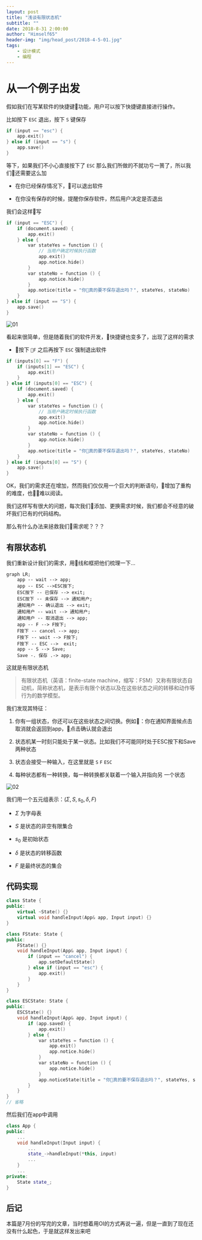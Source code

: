 ```yaml
---
layout: post
title: "浅谈有限状态机"
subtitle: ""
date: 2018-8-31 2:00:00
author: "Himself65"
header-img: "img/head_post/2018-4-5-01.jpg"
tags: 
    - 设计模式
    - 编程
---
```

# 从一个例子出发

假如我们在写某软件的快捷键功能，用户可以按下快捷键直接进行操作。

比如按下 `ESC` 退出，按下 `S` 键保存

```C++
if (input == "esc") {
    app.exit()
} else if (input == "s") {
    app.save()
}
```

等下，如果我们不小心直接按下了 `ESC` 那么我们所做的不就功亏一篑了，所以我们还需要这么加

- 在你已经保存情况下，可以退出软件

- 在你没有保存的时候，提醒你保存软件，然后用户决定是否退出

我们会这样写

```C++
if (input == "ESC") {
    if (document.saved) {
        app.exit()
    } else {
        var stateYes = function () {
            // 当用户确定时候执行函数
            app.exit()
            app.notice.hide()
        }
        var stateNo = function () {
            app.notice.hide()
        }
        app.notice(title = "你真的要不保存退出吗？", stateYes, stateNo)
    }
} else if (input == "S") {
    app.save()
}
```

![01](../img/in_post/2018-7-15-01.png)

看起来很简单，但是随着我们的软件开发，快捷键也变多了，出现了这样的需求

- 按下 `F` 之后再按下 `ESC` 强制退出软件

```C++
if (inputs[0] == "F") {
    if (inputs[1] == "ESC") {
        app.exit()
    }
} else if (inputs[0] == "ESC") {
    if (document.saved) {
        app.exit()
    } else {
        var stateYes = function () {
            // 当用户确定时候执行函数
            app.exit()
            app.notice.hide()
        }
        var stateNo = function () {
            app.notice.hide()
        }
        app.notice(title = "你真的要不保存退出吗？", stateYes, stateNo)
    }
} else if (inputs[0] == "S") {
    app.save()
}
```

OK，我们的需求还在增加，然而我们仅仅用一个巨大的判断语句，增加了重构的难度，也难以阅读。

我们这样写有很大的问题，每次我们添加、更换需求时候，我们都会不经意的破坏我们已有的代码结构。

那么有什么办法来拯救我们需求呢？？？

## 有限状态机

我们重新设计我们的需求，用线和框把他们梳理一下...

```mermaid
graph LR;
    app -- wait --> app;
    app -- ESC -->ESC按下;
    ESC按下 -- 已保存 --> exit;
    ESC按下 -- 未保存 --> 通知用户;
    通知用户 -- 确认退出 --> exit;
    通知用户 -- wait --> 通知用户;
    通知用户 -- 取消退出 --> app;
    app -- F --> F按下;
    F按下 -- cancel --> app;
    F按下 -- wait --> F按下;
    F按下 -- ESC -->  exit;
    app -- S --> Save;
    Save -. 保存 .-> app;
```

这就是有限状态机

> 有限状态机（英语：finite-state machine，缩写：FSM）又称有限状态自动机，简称状态机，是表示有限个状态以及在这些状态之间的转移和动作等行为的数学模型。

我们发现其特征：

1. 你有一组状态，你还可以在这些状态之间切换。例如：你在通知界面候点击取消就会返回到app，点击确认就会退出

2. 状态机某一时刻只能处于某一状态。比如我们不可能同时处于ESC按下和Save两种状态

3. 状态会接受一种输入，在这里就是 `S` `F` `ESC`

4. 每种状态都有一种转换，每一种转换都关联着一个输入并指向另 一个状态

![02](../img/in_post/2018-7-15-02.png)

我们用一个五元组表示：$(\Sigma, S, s_0, \delta, F)$

- $\Sigma$ 为字母表

- $S$ 是状态的非空有限集合

- $s_0$ 是初始状态

- $\delta$ 是状态的转移函数

- $F$ 是最终状态的集合

## 代码实现

```C++
class State {
public:
    virtual ~State() {}
    virtual void handleInput(App& app, Input input) {}
}

class FState: State {
public:
    FState() {}
    void handleInput(App& app, Input input) {
        if (input == "cancel") {
            app.setDefaultState()
        } else if (input == "esc") {
            app.exit()
        }
    }
}

class ESCState: State {
public:
    ESCState() {}
    void handleInput(App& app, Input input) {
        if (app.saved) {
            app.exit()
        } else {
            var stateYes = function () {
                app.exit()
                app.notice.hide()
            }
            var stateNo = function () {
                app.notice.hide()
            }
            app.noticeState(title = "你真的要不保存退出吗？", stateYes, stateNo)
        }
    }
}
// 省略
```

然后我们在app中调用

```C++
class App {
public:
    ...
    void handleInput(Input input) {
        ...
        state_->handleInput(*this, input)
        ...
    }
    ...
private:
    State state_;
}
```

## 后记

本篇是7月份的写完的文章，当时想着用OI的方式再说一遍，但是一直到了现在还没有什么起色，于是就这样发出来吧